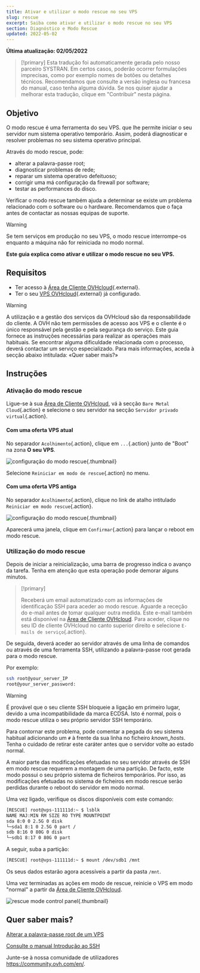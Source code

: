 ```yaml
---
title: Ativar e utilizar o modo rescue no seu VPS
slug: rescue
excerpt: Saiba como ativar e utilizar o modo rescue no seu VPS
section: Diagnóstico e Modo Rescue
updated: 2022-05-02
---
```


**Última atualização: 02/05/2022**

> [!primary]
> Esta tradução foi automaticamente gerada pelo nosso parceiro SYSTRAN. Em certos casos, poderão ocorrer formulações imprecisas, como por exemplo nomes de botões ou detalhes técnicos. Recomendamos que consulte a versão inglesa ou francesa do manual, caso tenha alguma dúvida. Se nos quiser ajudar a melhorar esta tradução, clique em "Contribuir" nesta página.
>

## Objetivo

O modo rescue é uma ferramenta do seu VPS. que lhe permite iniciar o seu servidor num sistema operativo temporário. Assim, poderá diagnosticar e resolver problemas no seu sistema operativo principal. 

Através do modo rescue, pode:

  - alterar a palavra-passe root;
  - diagnosticar problemas de rede;
  - reparar um sistema operativo defeituoso;
  - corrigir uma má configuração da firewall por software;
  - testar as performances do disco.

Verificar o modo rescue também ajuda a determinar se existe um problema relacionado com o software ou o hardware. Recomendamos que o faça antes de contactar as nossas equipas de suporte.

> [!warning]
>
> Se tem serviços em produção no seu VPS, o modo rescue interrompe-os enquanto a máquina não for reiniciada no modo normal.
> 

**Este guia explica como ativar e utilizar o modo rescue no seu VPS.**

## Requisitos

- Ter acesso à [Área de Cliente OVHcloud](https://www.ovh.com/auth/?action=gotomanager&from=https://www.ovh.pt/&ovhSubsidiary=pt){.external}.
- Ter o seu [VPS OVHcloud](https://www.ovhcloud.com/pt/vps/){.external} já configurado.

> [!warning]
>
> A utilização e a gestão dos serviços da OVHcloud são da responsabilidade do cliente. A OVH não tem permissões de acesso aos VPS e o cliente é o único responsável pela gestão e pela segurança do serviço. Este guia fornece as instruções necessárias para realizar as operações mais habituais. Se encontrar alguma dificuldade relacionada com o processo, deverá contactar um serviço especializado. Para mais informações, aceda à secção abaixo intitulada: «Quer saber mais?»
> 

## Instruções

### Ativação do modo rescue

Ligue-se à sua [Área de Cliente OVHcloud](https://www.ovh.com/auth/?action=gotomanager&from=https://www.ovh.pt/&ovhSubsidiary=pt), vá à secção `Bare Metal Cloud`{.action} e selecione o seu servidor na secção `Servidor privado virtual`{.action}.

#### Com uma oferta VPS atual

No separador `Acolhimento`{.action}, clique em `...`{.action} junto de "Boot" na zona **O seu VPS**.

![configuração do modo rescue](images/rescue_new.png){.thumbnail}

Selecione `Reiniciar em modo de rescue`{.action} no menu.

#### Com uma oferta VPS antiga

No separador `Acolhimento`{.action}, clique no link de atalho intitulado `Reiniciar em modo rescue`{.action}.

![configuração do modo rescue](images/rescue_legacy.png){.thumbnail}

Aparecerá uma janela, clique em `Confirmar`{.action} para lançar o reboot em modo rescue.

### Utilização do modo rescue

Depois de iniciar a reinicialização, uma barra de progresso indica o avanço da tarefa. Tenha em atenção que esta operação pode demorar alguns minutos.

> [!primary]
>
> Receberá um email automatizado com as informações de identificação SSH para aceder ao modo rescue. Aguarde a receção do e-mail antes de tomar qualquer outra medida. Este e-mail também está disponível na [Área de Cliente OVHcloud](https://www.ovh.com/auth/?action=gotomanager&from=https://www.ovh.pt/&ovhSubsidiary=pt). Para aceder, clique no seu ID de cliente OVHcloud no canto superior direito e selecione `E-mails de serviço`{.action}.
>

De seguida, deverá aceder ao servidor através de uma linha de comandos ou através de uma ferramenta SSH, utilizando a palavra-passe root gerada para o modo rescue.

Por exemplo:

```bash
ssh root@your_server_IP
root@your_server_password:
```

> [!warning]
> 
> É provável que o seu cliente SSH bloqueie a ligação em primeiro lugar, devido a uma incompatibilidade da marca ECDSA. Isto é normal, pois o modo rescue utiliza o seu próprio servidor SSH temporário.
>
> Para contornar este problema, pode comentar a pegada do seu sistema habitual adicionando um `#` à frente da sua linha no ficheiro *known_hosts*. Tenha o cuidado de retirar este caráter antes que o servidor volte ao estado normal.
>
A maior parte das modificações efetuadas no seu servidor através de SSH em modo rescue requerem a montagem de uma partição. De facto, este modo possui o seu próprio sistema de ficheiros temporários. Por isso, as modificações efetuadas no sistema de ficheiros em modo rescue serão perdidas durante o reboot do servidor em modo normal.

Uma vez ligado, verifique os discos disponíveis com este comando:

```bash
[RESCUE] root@vps-111111d:~ $ lsblk
NAME MAJ:MIN RM SIZE RO TYPE MOUNTPOINT
sda 8:0 0 2.5G 0 disk
└─sda1 8:1 0 2.5G 0 part /
sdb 8:16 0 80G 0 disk
└─sdb1 8:17 0 80G 0 part
```

A seguir, suba a partição:

```bash
[RESCUE] root@vps-111111d:~ $ mount /dev/sdb1 /mnt
```

Os seus dados estarão agora acessíveis a partir da pasta `/mnt`.

Uma vez terminadas as ações em modo de rescue, reinicie o VPS em modo "normal" a partir da [Área de Cliente OVHcloud](https://www.ovh.com/auth/?action=gotomanager&from=https://www.ovh.pt/&ovhSubsidiary=pt).

![rescue mode control panel](images/rescue_exit.png){.thumbnail}

## Quer saber mais?

[Alterar a palavra-passe root de um VPS](../root-password/)

[Consulte o manual Introdução ao SSH](../../dedicated/ssh-introducao/)

Junte-se à nossa comunidade de utilizadores <https://community.ovh.com/en/>.
